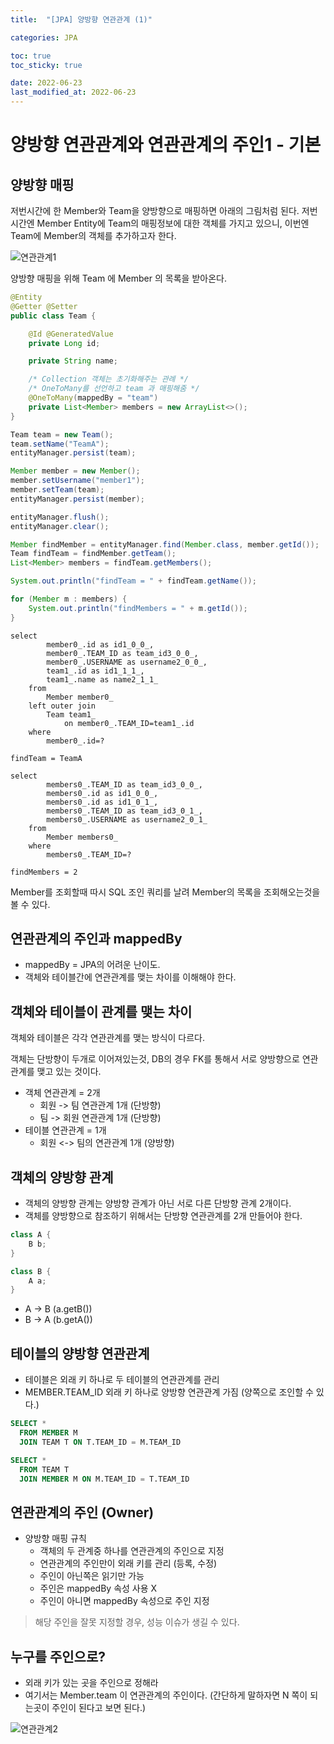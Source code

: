 ```yaml
---
title:  "[JPA] 양방향 연관관계 (1)"

categories: JPA

toc: true
toc_sticky: true

date: 2022-06-23
last_modified_at: 2022-06-23
---
```


# 양방향 연관관계와 연관관계의 주인1 - 기본

## 양방향 매핑

저번시간에 한 Member와 Team을 양방향으로 매핑하면 아래의 그림처럼 된다. 저번시간엔 Member Entity에 Team의 매핑정보에 대한 객체를 가지고 있으니, 이번엔 Team에 Member의 객체를 추가하고자 한다.

![연관관계1]({{site.url}}/assets/image/2022-06-23/jpa001.png)

양방향 매핑을 위해 Team 에 Member 의 목록을 받아온다.

```java
@Entity
@Getter @Setter
public class Team {

    @Id @GeneratedValue
    private Long id;

    private String name;

    /* Collection 객체는 초기화해주는 관례 */
    /* OneToMany를 선언하고 team 과 매핑해줌 */
    @OneToMany(mappedBy = "team")
    private List<Member> members = new ArrayList<>();
}
```

```java
Team team = new Team();
team.setName("TeamA");
entityManager.persist(team);

Member member = new Member();
member.setUsername("member1");
member.setTeam(team);
entityManager.persist(member);

entityManager.flush();
entityManager.clear();

Member findMember = entityManager.find(Member.class, member.getId());
Team findTeam = findMember.getTeam();
List<Member> members = findTeam.getMembers();

System.out.println("findTeam = " + findTeam.getName());

for (Member m : members) {
    System.out.println("findMembers = " + m.getId());
}
```

```shell
select
        member0_.id as id1_0_0_,
        member0_.TEAM_ID as team_id3_0_0_,
        member0_.USERNAME as username2_0_0_,
        team1_.id as id1_1_1_,
        team1_.name as name2_1_1_ 
    from
        Member member0_ 
    left outer join
        Team team1_ 
            on member0_.TEAM_ID=team1_.id 
    where
        member0_.id=?
        
findTeam = TeamA

select
        members0_.TEAM_ID as team_id3_0_0_,
        members0_.id as id1_0_0_,
        members0_.id as id1_0_1_,
        members0_.TEAM_ID as team_id3_0_1_,
        members0_.USERNAME as username2_0_1_ 
    from
        Member members0_ 
    where
        members0_.TEAM_ID=?

findMembers = 2
```

Member를 조회할때 따시 SQL 조인 쿼리를 날려 Member의 목록을 조회해오는것을 볼 수 있다.

## 연관관계의 주인과 mappedBy

- mappedBy = JPA의 어려운 난이도.
- 객체와 테이블간에 연관관계를 맺는 차이를 이해해야 한다.

## 객체와 테이블이 관계를 맺는 차이

객체와 테이블은 각각 연관관계를 맺는 방식이 다르다.

객체는 단방향이 두개로 이어져있는것, DB의 경우 FK를 통해서 서로 양방향으로 연관관계를 맺고 있는 것이다.

- 객체 연관관계 = 2개
  - 회원 -> 팀 연관관계 1개 (단방향)
  - 팀 -> 회원 연관관계 1개 (단방향)
- 테이블 연관관계 = 1개
  - 회원 <-> 팀의 연관관계 1개 (양방향)

## 객체의 양방향 관계

- 객체의 양방향 관계는 양방향 관계가 아닌 서로 다른 단방향 관계 2개이다.
- 객체를 양방향으로 참조하기 위해서는 단방향 연관관계를 2개 만들어야 한다.

```java
class A {
    B b;
}

class B {
    A a;
}
```

- A -> B (a.getB())
- B -> A (b.getA())

## 테이블의 양방향 연관관계

- 테이블은 외래 키 하나로 두 테이블의 연관관계를 관리
- MEMBER.TEAM_ID 외래 키 하나로 양방향 연관관계 가짐 (양쪽으로 조인할 수 있다.)

```sql
SELECT * 
  FROM MEMBER M
  JOIN TEAM T ON T.TEAM_ID = M.TEAM_ID

SELECT *
  FROM TEAM T
  JOIN MEMBER M ON M.TEAM_ID = T.TEAM_ID
```

## 연관관계의 주인 (Owner)

- 양방향 매핑 규칙
  - 객체의 두 관계중 하나를 연관관계의 주인으로 지정
  - 연관관계의 주인만이 외래 키를 관리 (등록, 수정)
  - 주인이 아닌쪽은 읽기만 가능
  - 주인은 mappedBy 속성 사용 X
  - 주인이 아니면 mappedBy 속성으로 주인 지정

>  해당 주인을 잘못 지정할 경우, 성능 이슈가 생길 수 있다. 

## 누구를 주인으로?

- 외래 키가 있는 곳을 주인으로 정해라
- 여기서는 Member.team 이 연관관계의 주인이다. (간단하게 말하자면 N 쪽이 되는곳이 주인이 된다고 보면 된다.)

![연관관계2]({{site.url}}/assets/image/2022-06-23/jpa002.png)
